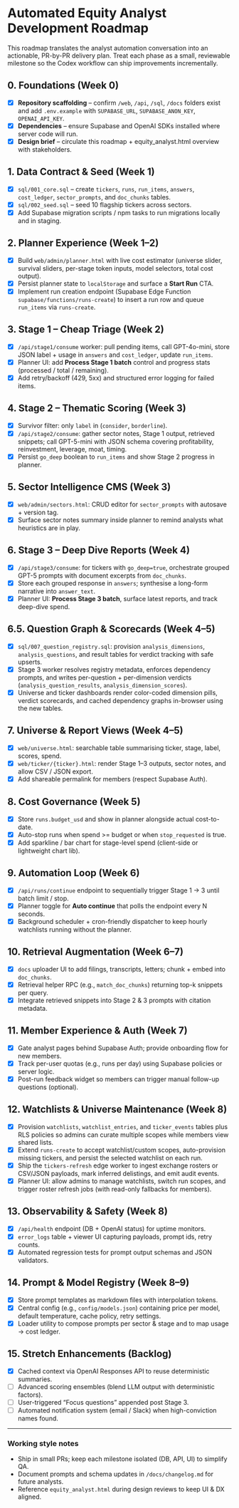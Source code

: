 # Automated Equity Analyst Development Roadmap

This roadmap translates the analyst automation conversation into an actionable, PR-by-PR delivery
plan. Treat each phase as a small, reviewable milestone so the Codex workflow can ship improvements
incrementally.

## 0. Foundations (Week 0)
- [x] **Repository scaffolding** – confirm `/web`, `/api`, `/sql`, `/docs` folders exist and add
      `.env.example` with `SUPABASE_URL`, `SUPABASE_ANON_KEY`, `OPENAI_API_KEY`.
- [x] **Dependencies** – ensure Supabase and OpenAI SDKs installed where server code will run.
- [x] **Design brief** – circulate this roadmap + equity_analyst.html overview with stakeholders.

## 1. Data Contract & Seed (Week 1)
- [x] `sql/001_core.sql` – create `tickers`, `runs`, `run_items`, `answers`, `cost_ledger`,
      `sector_prompts`, and `doc_chunks` tables.
- [x] `sql/002_seed.sql` – seed 10 flagship tickers across sectors.
- [x] Add Supabase migration scripts / npm tasks to run migrations locally and in staging.

## 2. Planner Experience (Week 1–2)
- [x] Build `web/admin/planner.html` with live cost estimator (universe slider, survival sliders,
      per-stage token inputs, model selectors, total cost output).
- [x] Persist planner state to `localStorage` and surface a **Start Run** CTA.
- [x] Implement run creation endpoint (Supabase Edge Function `supabase/functions/runs-create`) to
      insert a run row and queue `run_items` via `runs-create`.

## 3. Stage 1 – Cheap Triage (Week 2)
- [x] `/api/stage1/consume` worker: pull pending items, call GPT-4o-mini, store JSON label + usage
      in `answers` and `cost_ledger`, update `run_items`.
- [x] Planner UI: add **Process Stage 1 batch** control and progress stats (processed / total /
      remaining).
- [x] Add retry/backoff (429, 5xx) and structured error logging for failed items.

## 4. Stage 2 – Thematic Scoring (Week 3)
- [x] Survivor filter: only `label` in (`consider`, `borderline`).
- [x] `/api/stage2/consume`: gather sector notes, Stage 1 output, retrieved snippets; call GPT-5-mini
      with JSON schema covering profitability, reinvestment, leverage, moat, timing.
- [x] Persist `go_deep` boolean to `run_items` and show Stage 2 progress in planner.

## 5. Sector Intelligence CMS (Week 3)
- [x] `web/admin/sectors.html`: CRUD editor for `sector_prompts` with autosave + version tag.
- [x] Surface sector notes summary inside planner to remind analysts what heuristics are in play.

## 6. Stage 3 – Deep Dive Reports (Week 4)
- [x] `/api/stage3/consume`: for tickers with `go_deep=true`, orchestrate grouped GPT-5 prompts with
      document excerpts from `doc_chunks`.
- [x] Store each grouped response in `answers`; synthesise a long-form narrative into
      `answer_text`.
- [x] Planner UI: **Process Stage 3 batch**, surface latest reports, and track deep-dive spend.

## 6.5. Question Graph & Scorecards (Week 4–5)
- [x] `sql/007_question_registry.sql`: provision `analysis_dimensions`, `analysis_questions`, and
      result tables for verdict tracking with safe upserts.
- [x] Stage 3 worker resolves registry metadata, enforces dependency prompts, and writes
      per-question + per-dimension verdicts (`analysis_question_results`,
      `analysis_dimension_scores`).
- [x] Universe and ticker dashboards render color-coded dimension pills, verdict scorecards,
      and cached dependency graphs in-browser using the new tables.

## 7. Universe & Report Views (Week 4–5)
- [x] `web/universe.html`: searchable table summarising ticker, stage, label, scores, spend.
- [x] `web/ticker/{ticker}.html`: render Stage 1–3 outputs, sector notes, and allow CSV / JSON
      export.
- [x] Add shareable permalink for members (respect Supabase Auth).

## 8. Cost Governance (Week 5)
- [x] Store `runs.budget_usd` and show in planner alongside actual cost-to-date.
- [x] Auto-stop runs when spend >= budget or when `stop_requested` is true.
- [x] Add sparkline / bar chart for stage-level spend (client-side or lightweight chart lib).

## 9. Automation Loop (Week 6)
- [x] `/api/runs/continue` endpoint to sequentially trigger Stage 1 → 3 until batch limit / stop.
- [x] Planner toggle for **Auto continue** that polls the endpoint every N seconds.
- [x] Background scheduler + cron-friendly dispatcher to keep hourly watchlists running without the planner.

## 10. Retrieval Augmentation (Week 6–7)
- [x] `docs` uploader UI to add filings, transcripts, letters; chunk + embed into `doc_chunks`.
- [x] Retrieval helper RPC (e.g., `match_doc_chunks`) returning top-k snippets per query.
- [x] Integrate retrieved snippets into Stage 2 & 3 prompts with citation metadata.

## 11. Member Experience & Auth (Week 7)
- [x] Gate analyst pages behind Supabase Auth; provide onboarding flow for new members.
- [x] Track per-user quotas (e.g., runs per day) using Supabase policies or server logic.
- [x] Post-run feedback widget so members can trigger manual follow-up questions (optional).

## 12. Watchlists & Universe Maintenance (Week 8)
- [x] Provision `watchlists`, `watchlist_entries`, and `ticker_events` tables plus
      RLS policies so admins can curate multiple scopes while members view
      shared lists.
- [x] Extend `runs-create` to accept watchlist/custom scopes, auto-provision
      missing tickers, and persist the selected watchlist on each run.
- [x] Ship the `tickers-refresh` edge worker to ingest exchange rosters or CSV/JSON
      payloads, mark inferred delistings, and emit audit events.
- [x] Planner UI: allow admins to manage watchlists, switch run scopes, and
      trigger roster refresh jobs (with read-only fallbacks for members).

## 13. Observability & Safety (Week 8)
- [x] `/api/health` endpoint (DB + OpenAI status) for uptime monitors.
- [x] `error_logs` table + viewer UI capturing payloads, prompt ids, retry counts.
- [x] Automated regression tests for prompt output schemas and JSON validators.

## 14. Prompt & Model Registry (Week 8–9)
- [x] Store prompt templates as markdown files with interpolation tokens.
- [x] Central config (e.g., `config/models.json`) containing price per model, default temperature,
      cache policy, retry settings.
- [x] Loader utility to compose prompts per sector & stage and to map usage -> cost ledger.

## 15. Stretch Enhancements (Backlog)
- [x] Cached context via OpenAI Responses API to reuse deterministic summaries.
- [ ] Advanced scoring ensembles (blend LLM output with deterministic factors).
- [ ] User-triggered “Focus questions” appended post Stage 3.
- [ ] Automated notification system (email / Slack) when high-conviction names found.

---

### Working style notes
- Ship in small PRs; keep each milestone isolated (DB, API, UI) to simplify QA.
- Document prompts and schema updates in `/docs/changelog.md` for future analysts.
- Reference `equity_analyst.html` during design reviews to keep UI & DX aligned.
